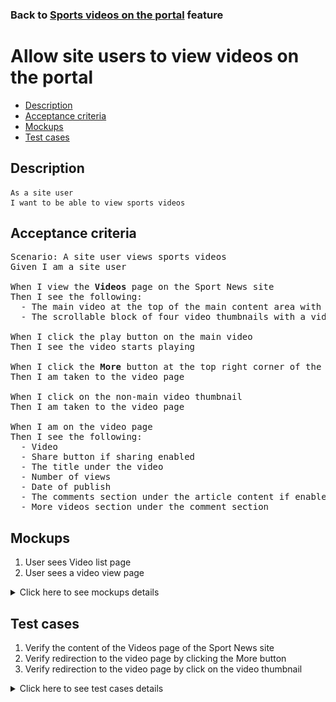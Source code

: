 ### Back to [Sports videos on the portal](../../) feature

# Allow site users to view videos on the portal

- [Description](#description)
- [Acceptance criteria](#acceptance-criteria)
- [Mockups](#mockups)
- [Test cases](#test-cases)

## Description

    As a site user
    I want to be able to view sports videos

## Acceptance criteria

<pre>
Scenario: A site user views sports videos
Given I am a site user

When I view the <b>Videos</b> page on the Sport News site
Then I see the following:
  - The main video at the top of the main content area with the More button in the upper-right corner of the main video
  - The scrollable block of four video thumbnails with a video title

When I click the play button on the main video
Then I see the video starts playing

When I click the <b>More</b> button at the top right corner of the main video
Then I am taken to the video page

When I click on the non-main video thumbnail
Then I am taken to the video page

When I am on the video page
Then I see the following:
  - Video
  - Share button if sharing enabled
  - The title under the video
  - Number of views
  - Date of publish
  - The comments section under the article content if enabled
  - More videos section under the comment section
</pre>

## Mockups

1. User sees Video list page
2. User sees a video view page

<details>
  <summary>Click here to see mockups details</summary>

**1. User sees Video list page:**

![User sees Video list page](/products/sport_news_portal/web_application_features/video_page/images/user_video_list_page.png)

**2. User sees a video view page:**

![User sees a video view page](/products/sport_news_portal/web_application_features/video_page/images/user_video_view_page.png)

</details>

## Test cases

1. Verify the content of the Videos page of the Sport News site
2. Verify redirection to the video page by clicking the More button
3. Verify redirection to the video page by click on the video thumbnail

<details>
  <summary>Click here to see test cases details</summary>

### **#1. Verify the content of the Videos page of the Sport News site**

|Preconditions|Steps|Expected result
--------------|-----|----------
|- Go to the <b>Video</b> page of the Sport News site|1) Observe the page|1) The Video page contains the following:</br>- The main video at the top of the main content area with a More button at the top right corner of a video</br>- The scrollable block of four video thumbnails with video titles|


### **#2. Verify redirection to the video page by clicking the More button**

|Preconditions|Steps|Expected result
--------------|-----|----------
|- Go to the <b>Video</b> page of the Sport News site|1) In the upper-right corner of the main video, click <b>More</b>|1) User is redirected to the video page|

### **#3. Verify redirection to the video page by click on the video thumbnail**

|Preconditions|Steps|Expected result
--------------|-----|----------
|- Go to the <b>Video</b> page of the Sport News site|1) Click on non-main videos thumbnail|2) User is redirected to the video page|

</details>
